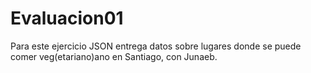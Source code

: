 # Evaluacion01
Para este ejercicio JSON entrega datos sobre lugares donde se puede comer veg(etariano)ano en Santiago, con Junaeb. 
